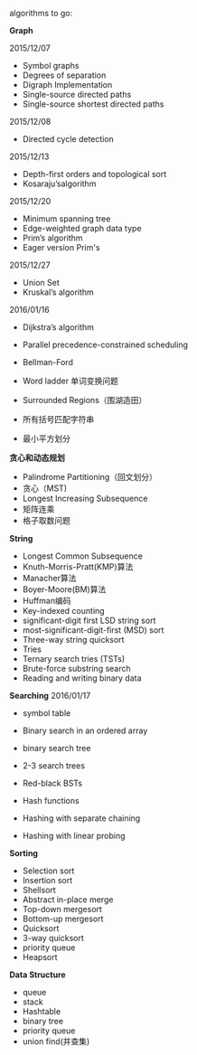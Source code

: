 algorithms to go:

**Graph**

2015/12/07
- Symbol graphs
- Degrees of separation
- Digraph Implementation
- Single-source directed paths
- Single-source shortest directed paths

2015/12/08
- Directed cycle detection

2015/12/13 
- Depth-first orders and topological sort
- Kosaraju’salgorithm
 
2015/12/20
- Minimum spanning tree
- Edge-weighted graph data type
- Prim’s algorithm
- Eager version Prim's

2015/12/27
- Union Set
- Kruskal’s algorithm

2016/01/16
- Dijkstra’s algorithm

- Parallel precedence-constrained scheduling
- Bellman-Ford
- Word ladder 单词变换问题
- Surrounded Regions（围湖造田）
- 所有括号匹配字符串
- 最小平方划分

**贪心和动态规划**
- Palindrome Partitioning（回文划分）
- 贪心（MST)
- Longest Increasing Subsequence
- 矩阵连乘
- 格子取数问题

**String**
- Longest Common Subsequence
- Knuth-Morris-Pratt(KMP)算法
- Manacher算法
- Boyer-Moore(BM)算法
- Huffman编码
- Key-indexed counting
- significant-digit first LSD string sort
- most-significant-digit-first (MSD) sort
- Three-way string quicksort
- Tries
- Ternary search tries (TSTs)
- Brute-force substring search
- Reading and writing binary data

**Searching**
2016/01/17
- symbol table
- Binary search in an ordered array
- binary search tree

- 2-3 search trees
- Red-black BSTs
- Hash functions
- Hashing with separate chaining
- Hashing with linear probing

**Sorting**
- Selection sort
- Insertion sort
- Shellsort
- Abstract in-place merge
- Top-down mergesort
- Bottom-up mergesort
- Quicksort
- 3-way quicksort
- priority queue
- Heapsort  

**Data Structure**
- queue
- stack
- Hashtable
- binary tree
- priority queue
- union find(并查集)












